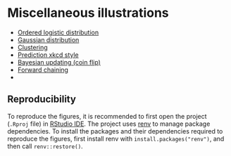 # Miscellaneous illustrations

- [Ordered logistic distribution](ordered_logistic.R)
- [Gaussian distribution](gaussian.R)
- [Clustering](clustering.R)
- [Prediction xkcd style](prediction_xkcd.R)
- [Bayesian updating (coin flip)](bayesian_coin.R)
- [Forward chaining](forward_chaining.R)
- 

## Reproducibility

To reproduce the figures, it is recommended to first open the project (`.Rproj` file) in [RStudio IDE](https://www.rstudio.com/products/rstudio/).
The project uses [renv](https://rstudio.github.io/renv/index.html) to manage package dependencies.
To install the packages and their dependencies required to reproduce the figures, first install renv with `install.packages("renv")`, and then call `renv::restore()`.
